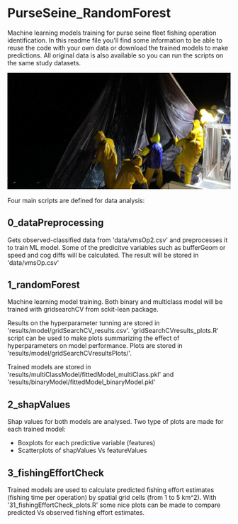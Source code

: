 # PurseSeine_RandomForest
Machine learning models training for purse seine fleet fishing operation identification. In this readme file you'll find some information to be able to reuse the code with your own data or download the trained models to make predictions. All original data is also available so you can run the scripts on the same study datasets.

![alt text](data/pic2.png)

Four main scripts are defined for data analysis:

## 0_dataPreprocessing
Gets observed-classified data from 'data/vmsOp2.csv' and preprocesses it to train ML model. Some of the predicitve variables such as bufferGeom or speed and cog diffs will be calculated. 
The result will be stored in 'data/vmsOp.csv'

## 1_randomForest
Machine learning model training. Both binary and multiclass model will be trained with gridsearchCV from sckit-lean package. 

Results on the hyperparameter tunning are stored in 'results/model/gridSearchCV_results.csv'. 'gridSearchCVresults_plots.R' script can be used to make plots summarizing the effect of hyperparameters on model performance. Plots are stored in 'results/model/gridSearchCVresultsPlots/'.

Trained models are stored in 'results/multiClassModel/fittedModel_multiClass.pkl' and 'results/binaryModel/fittedModel_binaryModel.pkl'

## 2_shapValues
Shap values for both models are analysed. Two type of plots are made for each trained model:
- Boxplots for each predictive variable (features)
- Scatterplots of shapValues Vs featureValues

## 3_fishingEffortCheck
Trained models are used to calculate predicted fishing effort estimates (fishing time per operation) by spatial grid cells (from 1 to 5 km^2). With '31_fishingEffortCheck_plots.R'  some nice plots can be made to compare predicted Vs observed fishing effort estimates.